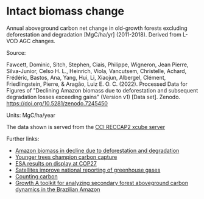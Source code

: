 # Intact biomass change

Annual aboveground carbon net change in old-growth forests excluding deforestation and degradation [MgC/ha/yr] (2011-2018). Derived from L-VOD AGC changes.

Source:

Fawcett, Dominic, Sitch, Stephen, Ciais, Philippe, Wigneron, Jean Pierre, Silva-Junior, Celso H. L., Heinrich, Viola, Vancutsem, Christelle, Achard, Frédéric, Bastos, Ana, Yang, Hui, Li, Xiaojun, Albergel, Clément, Friedlingstein, Pierre, & Aragão, Luiz E. O. C. (2022). Processed Data for Figures of "Declining Amazon biomass due to deforestation and subsequent degradation losses exceeding gains" (Version v1) [Data set]. Zenodo. https://doi.org/10.5281/zenodo.7245450

Units: MgC/ha/year

The data shown is served from the [CCI RECCAP2 xcube server](https://reccap2.viewer.dev.brockmann-consult.de/)

Further links:

- [Amazon biomass in decline due to deforestation and degradation](https://climate.esa.int/en/news-events/amazon-biomass-in-decline-due-to-deforestation-and-degradation/)
- [Younger trees champion carbon capture](https://www.esa.int/Applications/Observing_the_Earth/FutureEO/SMOS/Younger_trees_champion_carbon_capture)
- [ESA results on display at COP27](https://www.esa.int/Applications/Observing_the_Earth/Space_for_our_climate/ESA_results_on_display_at_COP27)
- [Satellites improve national reporting of greenhouse gases](https://www.esa.int/Applications/Observing_the_Earth/Space_for_our_climate/Satellites_improve_national_reporting_of_greenhouse_gases)
- [Counting carbon](https://www.esa.int/ESA_Multimedia/Videos/2021/07/Counting_carbon)
- [Growth A toolkit for analyzing secondary forest aboveground carbon dynamics in the Brazilian Amazon](https://www.frontiersin.org/articles/10.3389/ffgc.2023.1230734)
